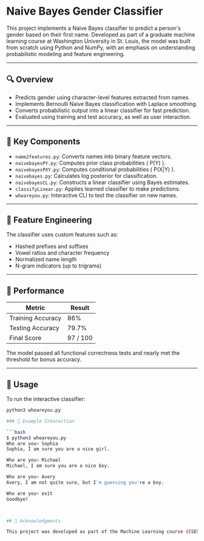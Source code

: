 # Naive Bayes Gender Classifier

This project implements a Naive Bayes classifier to predict a person's gender based on their first name. Developed as part of a graduate machine learning course at Washington University in St. Louis, the model was built from scratch using Python and NumPy, with an emphasis on understanding probabilistic modeling and feature engineering.

---

## 🔍 Overview

- Predicts gender using character-level features extracted from names.
- Implements Bernoulli Naive Bayes classification with Laplace smoothing.
- Converts probabilistic output into a linear classifier for fast prediction.
- Evaluated using training and test accuracy, as well as user interaction.

---

## 📁 Key Components

- `name2features.py`: Converts names into binary feature vectors.
- `naivebayesPY.py`: Computes prior class probabilities \( P(Y) \).
- `naivebayesPXY.py`: Computes conditional probabilities \( P(X|Y) \).
- `naivebayes.py`: Calculates log posterior for classification.
- `naivebayesCL.py`: Constructs a linear classifier using Bayes estimates.
- `classifyLinear.py`: Applies learned classifier to make predictions.
- `whoareyou.py`: Interactive CLI to test the classifier on new names.

---

## 🧠 Feature Engineering

The classifier uses custom features such as:
- Hashed prefixes and suffixes
- Vowel ratios and character frequency
- Normalized name length
- N-gram indicators (up to trigrams)

---

## 🧪 Performance

| Metric             | Result     |
|--------------------|------------|
| Training Accuracy  | 86%        |
| Testing Accuracy   | 79.7%      |
| Final Score        | 97 / 100   |

The model passed all functional correctness tests and nearly met the threshold for bonus accuracy.

---

## 🚀 Usage

To run the interactive classifier:

```bash
python3 whoareyou.py

### 🧪 Example Interaction

```bash
$ python3 whoareyou.py
Who are you> Sophia
Sophia, I am sure you are a nice girl.

Who are you> Michael
Michael, I am sure you are a nice boy.

Who are you> Avery
Avery, I am not quite sure, but I'm guessing you're a boy.

Who are you> exit
Goodbye!



## 🙏 Acknowledgments

This project was developed as part of the Machine Learning course (CSE517A) at Washington University in St. Louis. Original project framework and structure were provided by the course team, including materials adapted from Professor Kilian Q. Weinberger. All implementation, experimentation, and documentation in this repository were completed independently by me.

